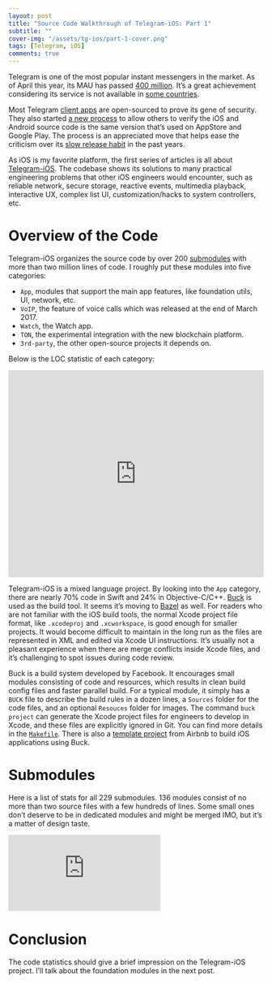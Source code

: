 ```yaml
---
layout: post
title: "Source Code Walkthrough of Telegram-iOS: Part 1"
subtitle: ""
cover-img: "/assets/tg-ios/part-1-cover.png"
tags: [Telegram, iOS]
comments: true
---
```


Telegram is one of the most popular instant messengers in the market. As of April this year, its MAU has passed [400 million](https://telegram.org/blog/400-million). It’s a great achievement considering its service is not available in [some countries](https://en.wikipedia.org/wiki/Telegram_(software)#Censorship).

Most Telegram [client apps](https://telegram.org/apps) are open-sourced to prove its gene of security. They also started [a new process](https://core.telegram.org/reproducible-builds) to allow others to verify the iOS and Android source code is the same version that’s used on AppStore and Google Play. The process is an appreciated move that helps ease the criticism over its [slow release habit](https://news.ycombinator.com/item?id=18837699) in the past years.

As iOS is my favorite platform, the first series of articles is all about [Telegram-iOS](https://github.com/TelegramMessenger/Telegram-iOS). The codebase shows its solutions to many practical engineering problems that other iOS engineers would encounter, such as reliable network, secure storage, reactive events, multimedia playback, interactive UX, complex list UI, customization/hacks to system controllers, etc.

# Overview of the Code

Telegram-iOS organizes the source code by over 200 [submodules](https://github.com/TelegramMessenger/Telegram-iOS/tree/master/submodules) with more than two million lines of code. I roughly put these modules into five categories:

- `App`, modules that support the main app features, like foundation utils, UI, network, etc.
- `VoIP`, the feature of voice calls which was released at the end of March 2017.
- `Watch`, the Watch app.
- `TON`, the experimental integration with the new blockchain platform.
- `3rd-party`, the other open-source projects it depends on.

Below is the LOC statistic of each category:

<iframe id="datawrapper-chart-GgwGN" src="https://datawrapper.dwcdn.net/GgwGN/2/" scrolling="no" frameborder="0" style="width: 0; min-width: 100% !important; border: none;" height="408"></iframe>
<script type="text/javascript">!function(){"use strict";window.addEventListener("message",(function(a){if(void 0!==a.data["datawrapper-height"])for(var e in a.data["datawrapper-height"]){var t=document.getElementById("datawrapper-chart-"+e)||document.querySelector("iframe[src*='"+e+"']");t&&(t.style.height=a.data["datawrapper-height"][e]+"px")}}))}();
</script>

Telegram-iOS is a mixed language project. By looking into the `App` category, there are nearly 70% code in Swift and 24% in Objective-C/C++. [Buck](https://buck.build/) is used as the build tool. It seems it’s moving to [Bazel](https://bazel.build/) as well. For readers who are not familiar with the iOS build tools, the normal Xcode project file format, like `.xcodeproj` and `.xcworkspace`, is good enough for smaller projects. It would become difficult to maintain in the long run as the files are represented in XML and edited via Xcode UI instructions. It’s usually not a pleasant experience when there are merge conflicts inside Xcode files, and it’s challenging to spot issues during code review.

Buck is a build system developed by Facebook. It encourages small modules consisting of code and resources, which results in clean build config files and faster parallel build. For a typical module, it simply has a `BUCK` file to describe the build rules in a dozen lines, a `Sources` folder for the code files, and an optional `Resouces` folder for images. The command `buck project` can generate the Xcode project files for engineers to develop in Xcode, and these files are explicitly ignored in Git. You can find more details in the [`Makefile`](https://github.com/TelegramMessenger/Telegram-iOS/blob/master/Makefile#L382). There is also a [template project](https://github.com/airbnb/BuckSample) from Airbnb to build iOS applications using Buck.

# Submodules

Here is a list of stats for all 229 submodules. 136 modules consist of no more than two source files with a few hundreds of lines. Some small ones don’t deserve to be in dedicated modules and might be merged IMO, but it’s a matter of design taste.

 <iframe class="google-docs" src="https://docs.google.com/spreadsheets/d/e/2PACX-1vQaISv-fxcPuMVE6stlH5xU91fj7rRE4jYd2gxJwwKctTWWtosm3CHqM8dHjnYq1QuZ41TduSN5sqOx/pubhtml?widget=true&amp;headers=false" frameborder="0" allowfullscreen="true" mozallowfullscreen="true" webkitallowfullscreen="true"></iframe>

# Conclusion

The code statistics should give a brief impression on the Telegram-iOS project. I’ll talk about the foundation modules in the next post.